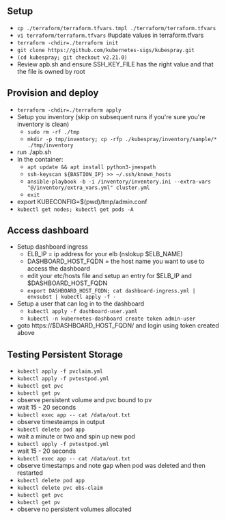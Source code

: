 
## Setup
- `cp ./terraform/terraform.tfvars.tmpl ./terraform/terraform.tfvars`
- `vi terraform/terraform.tfvars`   #update values in terraform.tfvars
- `terraform -chdir=./terraform init`
- `git clone https://github.com/kubernetes-sigs/kubespray.git`
- `(cd kubespray; git checkout v2.21.0)`
- Review apb.sh and ensure SSH_KEY_FILE has the right value and that the file is owned by root

## Provision and deploy
- `terraform -chdir=./terraform apply`
- Setup you inventory (skip on subsequent runs if you're sure you're inventory is clean)
  - `sudo rm -rf ./tmp`
  - `mkdir -p tmp/inventory; cp -rfp ./kubespray/inventory/sample/* ./tmp/inventory`
- run ./apb.sh
- In the container:
  - `apt update && apt install python3-jmespath`
  - `ssh-keyscan ${BASTION_IP} >> ~/.ssh/known_hosts`
  - `ansible-playbook -b -i /inventory/inventory.ini --extra-vars "@/inventory/extra_vars.yml" cluster.yml`
  - `exit`
- export KUBECONFIG=$(pwd)/tmp/admin.conf
- `kubectl get nodes; kubectl get pods -A`

## Access dashboard
  - Setup dashboard ingress
    - ELB_IP = ip address for your elb  (nslokup $ELB_NAME)
    - DASHBOARD_HOST_FQDN = the host name you want to use to access the dashboard
    - edit your etc/hosts file and setup an entry for $ELB_IP and $DASHBOARD_HOST_FQDN
    - `export DASHBOARD_HOST_FQDN; cat dashboard-ingress.yml | envsubst | kubectl apply -f -`
  - Setup a user that can log in to the dashboard
    - `kubectl apply -f dashboard-user.yaml`
    - `kubectl -n kubernetes-dashboard create token admin-user`
  - goto https://$DASHBOARD_HOST_FQDN/ and login using token created above

## Testing Persistent Storage
  - `kubectl apply -f pvclaim.yml`
  - `kubectl apply -f pvtestpod.yml`
  - `kubectl get pvc`
  - `kubectl get pv`
  - observe persistent volume and pvc bound to pv
  - wait 15 - 20 seconds
  - `kubectl exec app -- cat /data/out.txt`
  - observe timesteamps in output
  - `kubectl delete pod app`
  - wait a minute or two and spin up new pod
  - `kubectl apply -f pvtestpod.yml`
  - wait 15 - 20 seconds
  - `kubectl exec app -- cat /data/out.txt`
  - observe timestamps and note gap when pod was deleted and then restarted
  - `kubectl delete pod app`
  - `kubectl delete pvc ebs-claim`
  - `kubectl get pvc`
  - `kubectl get pv`
  - observe no persistent volumes allocated
